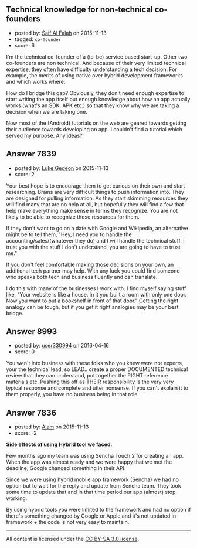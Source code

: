 ## Technical knowledge for non-technical co-founders

- posted by: [Saif Al Falah](https://stackexchange.com/users/1405882/saif-al-falah) on 2015-11-13
- tagged: `co-founder`
- score: 6

I'm the technical co-founder of a (to-be) service based start-up. Other two co-founders are non technical. And because of their very limited technical expertise, they often have difficulty understanding a tech decision. For example, the merits of using native over hybrid development frameworks and which works where.

How do I bridge this gap? Obviously, they don't need enough expertise to start writing the app itself but enough knowledge about how an app actually works (what's an SDK, APK etc.) so that they know why we are taking a decision when we are taking one.

Now most of the (Android) tutorials on the web are geared towards getting their audience towards developing an app. I couldn't find a tutorial which served my purpose. Any ideas?




## Answer 7839

- posted by: [Luke Gedeon](https://stackexchange.com/users/1119600/luke-gedeon) on 2015-11-13
- score: 2

Your best hope is to encourage them to get curious on their own and start researching. Brains are very difficult things to push information into. They are designed for pulling information. As they start skimming resources they will find many that are no help at all, but hopefully they will find a few that help make everything make sense in terms they recognize. You are not likely to be able to recognize those resources for them.

If they don't want to go on a date with Google and Wikipedia, an alternative might be to tell them, "Hey, I need you to handle the accounting/sales/(whatever they do) and I will handle the technical stuff. I trust you with the stuff I don't understand, you are going to have to trust me."

If you don't feel comfortable making those decisions on your own, an additional tech partner may help. With any luck you could find someone who speaks both tech and business fluently and can translate.

I do this with many of the businesses I work with. I find myself saying stuff like, "Your website is like a house. In it you built a room with only one door. Now you want to put a bookshelf in front of that door." Getting the right analogy can be tough, but if you get it right analogies may be your best bridge.


## Answer 8993

- posted by: [user330994](https://stackexchange.com/users/8237445/user330994) on 2016-04-16
- score: 0

You wen't into business with these folks who you knew were not experts, your the technical lead,  so LEAD..  create a proper DOCUMENTED technical review that they can understand, put together the RIGHT reference materials  etc.  Pushing this off as THEIR responsibility is the very very typical response and complete and utter nonsense.  If you can't explain it to them properly, you have no business being in that role.


## Answer 7836

- posted by: [Alam](https://stackexchange.com/users/3777196/alam) on 2015-11-13
- score: -2

**Side effects of using Hybrid tool we faced:**

Few months ago my team was using Sencha Touch 2 for creating an app. When the app was almost ready and we were happy that we met the deadline, Google changed something in their API.

Since we were using hybrid mobile app framework (Sencha) we had no option but to wait for the reply and update from Sencha team. They took some time to update that and in that time period our app (almost) stop working.


By using hybrid tools you were limited to the framework and had no option if there's something changed by Google or Apple and it's not updated in framework + the code is not very easy to maintain.



---

All content is licensed under the [CC BY-SA 3.0 license](https://creativecommons.org/licenses/by-sa/3.0/).
